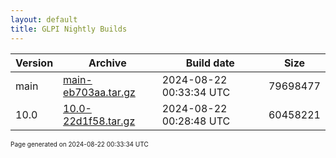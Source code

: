 ```yaml
---
layout: default
title: GLPI Nightly Builds
---
```


Version|Archive|Build date|Size
---|---|---|---
main|[main-eb703aa.tar.gz](main-eb703aa.tar.gz)|2024-08-22 00:33:34 UTC|79698477
10.0|[10.0-22d1f58.tar.gz](10.0-22d1f58.tar.gz)|2024-08-22 00:28:48 UTC|60458221

<font size="1">Page generated on 2024-08-22 00:33:34 UTC</font>
